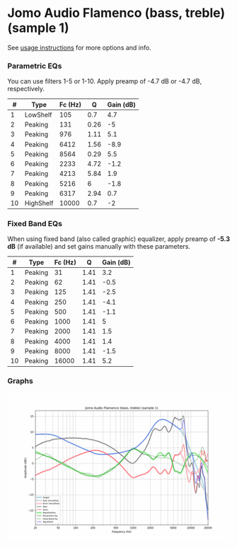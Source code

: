 # Jomo Audio Flamenco (bass, treble) (sample 1)
See [usage instructions](https://github.com/jaakkopasanen/AutoEq#usage) for more options and info.

### Parametric EQs
You can use filters 1-5 or 1-10. Apply preamp of -4.7 dB or -4.7 dB, respectively.

|   # | Type      |   Fc (Hz) |    Q |   Gain (dB) |
|-----|-----------|-----------|------|-------------|
|   1 | LowShelf  |       105 | 0.7  |         4.7 |
|   2 | Peaking   |       131 | 0.26 |        -5   |
|   3 | Peaking   |       976 | 1.11 |         5.1 |
|   4 | Peaking   |      6412 | 1.56 |        -8.9 |
|   5 | Peaking   |      8564 | 0.29 |         5.5 |
|   6 | Peaking   |      2233 | 4.72 |        -1.2 |
|   7 | Peaking   |      4213 | 5.84 |         1.9 |
|   8 | Peaking   |      5216 | 6    |        -1.8 |
|   9 | Peaking   |      6317 | 2.94 |         0.7 |
|  10 | HighShelf |     10000 | 0.7  |        -2   |

### Fixed Band EQs
When using fixed band (also called graphic) equalizer, apply preamp of **-5.3 dB** (if available) and set gains manually with these parameters.

|   # | Type    |   Fc (Hz) |    Q |   Gain (dB) |
|-----|---------|-----------|------|-------------|
|   1 | Peaking |        31 | 1.41 |         3.2 |
|   2 | Peaking |        62 | 1.41 |        -0.5 |
|   3 | Peaking |       125 | 1.41 |        -2.5 |
|   4 | Peaking |       250 | 1.41 |        -4.1 |
|   5 | Peaking |       500 | 1.41 |        -1.1 |
|   6 | Peaking |      1000 | 1.41 |         5   |
|   7 | Peaking |      2000 | 1.41 |         1.5 |
|   8 | Peaking |      4000 | 1.41 |         1.4 |
|   9 | Peaking |      8000 | 1.41 |        -1.5 |
|  10 | Peaking |     16000 | 1.41 |         5.2 |

### Graphs
![](./Jomo%20Audio%20Flamenco%20(bass,%20treble)%20(sample%201).png)
